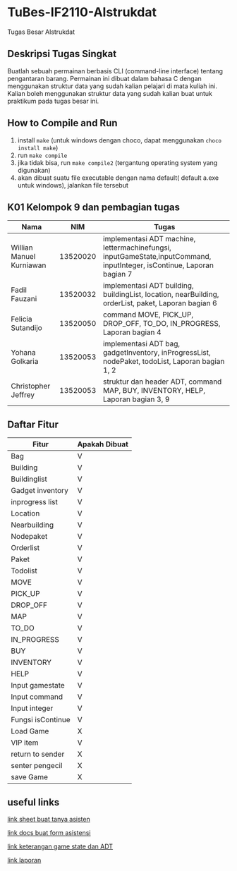 
# TuBes-IF2110-Alstrukdat
Tugas Besar Alstrukdat
## Deskripsi Tugas Singkat
Buatlah sebuah permainan berbasis CLI (command-line interface) tentang pengantaran barang. Permainan ini dibuat dalam bahasa C dengan menggunakan struktur data yang sudah kalian pelajari di mata kuliah ini. Kalian boleh menggunakan struktur data yang sudah kalian buat untuk praktikum pada tugas besar ini.

## How to Compile and Run
1. install `make` (untuk windows dengan choco, dapat menggunakan `choco install make`)
2. run `make compile`
3. jika tidak bisa, run `make compile2` (tergantung operating system yang digunakan)
4. akan dibuat suatu file executable dengan nama default( default a.exe untuk windows), jalankan file tersebut


## K01 Kelompok 9 dan pembagian tugas

|Nama | NIM | Tugas |
| --- | --- | --- |
Willian Manuel Kurniawan |13520020 | implementasi ADT machine, lettermachinefungsi, inputGameState,inputCommand, inputInteger, isContinue, Laporan bagian 7
|Fadil Fauzani | 13520032 | implementasi ADT building, buildingList, location, nearBuilding, orderList, paket, Laporan bagian 6|
|Felicia Sutandijo | 13520050| command MOVE, PICK_UP, DROP_OFF, TO_DO, IN_PROGRESS, Laporan bagian 4|
|Yohana Golkaria | 13520053 | implementasi ADT bag, gadgetInventory, inProgressList, nodePaket, todoList, Laporan bagian 1, 2 |
| Christopher Jeffrey | 13520053 | struktur dan header ADT, command MAP, BUY, INVENTORY, HELP, Laporan bagian 3, 9|

## Daftar Fitur
| Fitur | Apakah Dibuat | 
| --- | --- |
|Bag | V
|Building| V
|Buildinglist| V
|Gadget inventory | V
|inprogress list| V
|Location| V
|Nearbuilding| V
|Nodepaket| V
|Orderlist| V
|Paket| V
|Todolist| V
|MOVE| V
|PICK_UP| V
|DROP_OFF| V
|MAP| V
|TO_DO| V
|IN_PROGRESS| V
|BUY| V
|INVENTORY| V
|HELP| V
|Input gamestate| V
|Input command| V
|Input integer| V
|Fungsi isContinue| V
|Load Game | X
| VIP item | V
| return to sender | X
| senter pengecil | X
| save Game | X


## useful links

[link sheet buat tanya asisten](https://docs.google.com/spreadsheets/d/1Kvvm8RjebYTOivg8_AhTV0U76DF-QZlNQfGEhTYkUhs/edit#gid=0)

[link docs buat form asistensi](https://docs.google.com/document/d/1jrtxLjvNz4g6DKXB_OEmJBsI4Md1zf6yz5mtxs29D_I/edit)

[link keterangan game state dan ADT](https://docs.google.com/document/d/1vR6u5SvJhWqk9MsddRYMm2RddC47zg9IzYeiyD-9-Z8/edit#heading=h.i0lyhqr2pciz)

[link laporan](https://docs.google.com/document/d/1l_E3TqgPdlIPc2BkaieWa6uVilghkLujC3DWCELw20E/edit)
